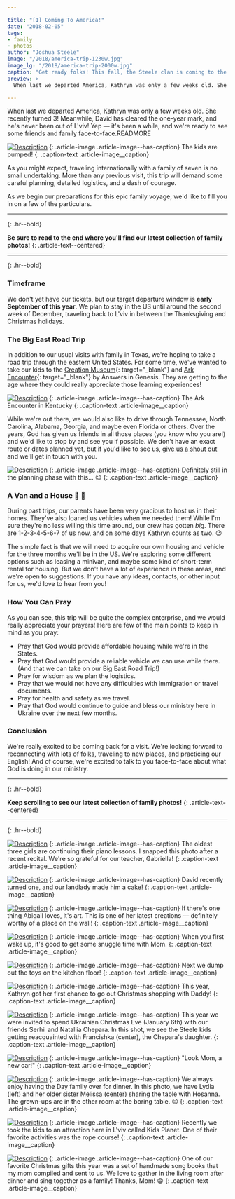 ```yaml
---

title: "[1] Coming To America!"
date: "2018-02-05"
tags:
- family
- photos
author: "Joshua Steele"
image: "/2018/america-trip-1230w.jpg"
image_lg: "/2018/america-trip-2000w.jpg"
caption: "Get ready folks! This fall, the Steele clan is coming to the States! This will be our first trip in four years, and we'd like to tell you what we have planned."
preview: >
  When last we departed America, Kathryn was only a few weeks old. She recently turned 3! Meanwhile, David has cleared the one-year mark, and he's never been out of L'viv! Yep — it's been a while, and we're ready to see some friends and family face-to-face.

---
```


When last we departed America, Kathryn was only a few weeks old. She recently turned 3! Meanwhile, David has cleared the one-year mark, and he's never been out of L'viv! Yep — it's been a while, and we're ready to see some friends and family face-to-face.READMORE

[![Description](https://d21yo20tm8bmc2.cloudfront.net/2018/christmas-eve-pajamas-550h.jpg)](https://d21yo20tm8bmc2.cloudfront.net/2018/christmas-eve-pajamas-2000h.jpg)
{: .article-image .article-image--has-caption}
The kids are pumped!
{: .caption-text .article-image__caption}

As you might expect, traveling internationally with a family of seven is no small undertaking. More than any previous visit, this trip will demand some careful planning, detailed logistics, and a dash of courage.

As we begin our preparations for this epic family voyage, we'd like to fill you in on a few of the particulars.

---
{: .hr--bold}

**Be sure to read to the end where you'll find our latest collection of family photos!**
{: .article-text--centered}

---
{: .hr--bold}

### Timeframe

We don't yet have our tickets, but our target departure window is **early September of this year**. We plan to stay in the US until around the second week of December, traveling back to L'viv in between the Thanksgiving and Christmas holidays.

### The Big East Road Trip

In addition to our usual visits with family in Texas, we're hoping to take a road trip through the eastern United States. For some time, we've wanted to take our kids to the [Creation Museum](https://creationmuseum.org/){: target="_blank"} and [Ark Encounter](https://arkencounter.com/){: target="_blank"} by Answers in Genesis. They are getting to the age where they could really appreciate those learning experiences!

[![Description](https://d21yo20tm8bmc2.cloudfront.net/2018/ark-encounter-550w.jpg)](https://d21yo20tm8bmc2.cloudfront.net/2018/ark-encounter-2000w.jpg)
{: .article-image .article-image--has-caption}
The Ark Encounter in Kentucky
{: .caption-text .article-image__caption}

While we're out there, we would also like to drive through Tennessee, North Carolina, Alabama, Georgia, and maybe even Florida or others. Over the years, God has given us friends in all those places (you know who you are!) and we'd like to stop by and see you if possible. We don't have an exact route or dates planned yet, but if you'd like to see us, [give us a shout out](/contact) and we'll get in touch with you.

[![Description](https://d21yo20tm8bmc2.cloudfront.net/2018/crazy-route-550w.png)](https://d21yo20tm8bmc2.cloudfront.net/2018/crazy-route-1402w.png)
{: .article-image .article-image--has-caption}
Definitely still in the planning phase with this... 😉
{: .caption-text .article-image__caption}

### A Van and a House 🚙 🏡

During past trips, our parents have been very gracious to host us in their homes. They've also loaned us vehicles when we needed them! While I'm sure they're no less willing this time around, our crew has gotten *big*. There are 1-2-3-4-5-6-7 of us now, and on some days Kathryn counts as two. 😉

The simple fact is that we will need to acquire our own housing and vehicle for the three months we'll be in the US. We're exploring some different options such as leasing a minivan, and maybe some kind of short-term rental for housing. But we don't have a lot of experience in these areas, and we're open to suggestions. If you have any ideas, contacts, or other input for us, we'd love to hear from you!

### How You Can Pray

As you can see, this trip will be quite the complex enterprise, and we would really appreciate your prayers! Here are few of the main points to keep in mind as you pray:

- Pray that God would provide affordable housing while we're in the States.
- Pray that God would provide a reliable vehicle we can use while there. (And that we can take on our Big East Road Trip!)
- Pray for wisdom as we plan the logistics.
- Pray that we would not have any difficulties with immigration or travel documents.
- Pray for health and safety as we travel.
- Pray that God would continue to guide and bless our ministry here in Ukraine over the next few months.

### Conclusion

We're really excited to be coming back for a visit. We're looking forward to reconnecting with lots of folks, traveling to new places, and practicing our English! And of course, we're excited to talk to you face-to-face about what God is doing in our ministry.

---
{: .hr--bold}

**Keep scrolling to see our latest collection of family photos!**
{: .article-text--centered}

---
{: .hr--bold}

[![Description](https://d21yo20tm8bmc2.cloudfront.net/2018/piano-recital-550w.jpg)](https://d21yo20tm8bmc2.cloudfront.net/2018/piano-recital-2000w.jpg)
{: .article-image .article-image--has-caption}
The oldest three girls are continuing their piano lessons. I snapped this photo after a recent recital. We're so grateful for our teacher, Gabriella!
{: .caption-text .article-image__caption}

[![Description](https://d21yo20tm8bmc2.cloudfront.net/2018/david-dad-cake-550h.jpg)](https://d21yo20tm8bmc2.cloudfront.net/2018/david-dad-cake-2000h.jpg)
{: .article-image .article-image--has-caption}
David recently turned one, and our landlady made him a cake!
{: .caption-text .article-image__caption}

[![Description](https://d21yo20tm8bmc2.cloudfront.net/2018/abby-painting-550w.jpg)](https://d21yo20tm8bmc2.cloudfront.net/2018/abby-painting-2000w.jpg)
{: .article-image .article-image--has-caption}
If there's one thing Abigail loves, it's art. This is one of her latest creations — definitely worthy of a place on the wall!
{: .caption-text .article-image__caption}

[![Description](https://d21yo20tm8bmc2.cloudfront.net/2018/with-mom-in-morning-550h.jpg)](https://d21yo20tm8bmc2.cloudfront.net/2018/with-mom-in-morning-2000h.jpg)
{: .article-image .article-image--has-caption}
When you first wake up, it's good to get some snuggle time with Mom.
{: .caption-text .article-image__caption}

[![Description](https://d21yo20tm8bmc2.cloudfront.net/2018/david-kathryn-toys-550w.jpg)](https://d21yo20tm8bmc2.cloudfront.net/2018/david-kathryn-toys-2000w.jpg)
{: .article-image .article-image--has-caption}
Next we dump out the toys on the kitchen floor!
{: .caption-text .article-image__caption}

[![Description](https://d21yo20tm8bmc2.cloudfront.net/2018/christmas-shopping-550w.jpg)](https://d21yo20tm8bmc2.cloudfront.net/2018/christmas-shopping-2000w.jpg)
{: .article-image .article-image--has-caption}
This year, Kathryn got her first chance to go out Christmas shopping with Daddy!
{: .caption-text .article-image__caption}

[![Description](https://d21yo20tm8bmc2.cloudfront.net/2018/ukrainian-christmas-550w.jpg)](https://d21yo20tm8bmc2.cloudfront.net/2018/ukrainian-christmas-2000w.jpg)
{: .article-image .article-image--has-caption}
This year we were invited to spend Ukrainian Christmas Eve (January 6th) with our friends Serhii and Natallia Chepara. In this shot, we see the Steele kids getting reacquainted with Francishka (center), the Chepara's daughter.
{: .caption-text .article-image__caption}

[![Description](https://d21yo20tm8bmc2.cloudfront.net/2018/david-new-car-550h.jpg)](https://d21yo20tm8bmc2.cloudfront.net/2018/david-new-car-2000h.jpg)
{: .article-image .article-image--has-caption}
"Look Mom, a new car!"
{: .caption-text .article-image__caption}

[![Description](https://d21yo20tm8bmc2.cloudfront.net/2018/dinner-with-days-550w.jpg)](https://d21yo20tm8bmc2.cloudfront.net/2018/dinner-with-days-2000w.jpg)
{: .article-image .article-image--has-caption}
We always enjoy having the Day family over for dinner. In this photo, we have Lydia (left) and her older sister Melissa (center) sharing the table with Hosanna. The grown-ups are in the other room at the boring table. 😉
{: .caption-text .article-image__caption}

[![Description](https://d21yo20tm8bmc2.cloudfront.net/2018/girls-rope-course-550w.jpg)](https://d21yo20tm8bmc2.cloudfront.net/2018/girls-rope-course-2000w.jpg)
{: .article-image .article-image--has-caption}
Recently we took the kids to an attraction here in L'viv called Kids Planet. One of their favorite activities was the rope course!
{: .caption-text .article-image__caption}

[![Description](https://d21yo20tm8bmc2.cloudfront.net/2018/kelsie-song-book-550h.jpg)](https://d21yo20tm8bmc2.cloudfront.net/2018/kelsie-song-book-2000h.jpg)
{: .article-image .article-image--has-caption}
One of our favorite Christmas gifts this year was a set of handmade song books that my mom compiled and sent to us. We love to gather in the living room after dinner and sing together as a family! Thanks, Mom! 😁
{: .caption-text .article-image__caption}

